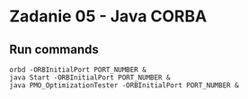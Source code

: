 # Zadanie 05 - Java CORBA

## Run commands

```shell
orbd -ORBInitialPort PORT_NUMBER &
java Start -ORBInitialPort PORT_NUMBER &
java PMO_OptimizationTester -ORBInitialPort PORT_NUMBER &
```
